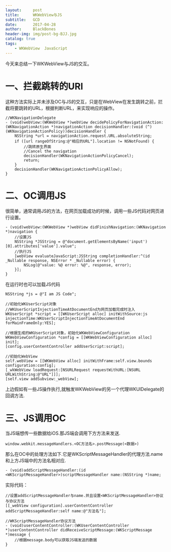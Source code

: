 ```yaml
---
layout:     post
title:      WKWebView与JS
subtitle:   GCD 
date:       2017-04-28
author:     BlackBones
header-img: img/post-bg-BJJ.jpg
catalog: true
tags:
    - WKWebView  JavaScript
---
```

今天来总结一下WKWebView与JS的交互。
# 一、拦截跳转的URl
这种方法实际上并未涉及OC与JS的交互，只是在WebView在发生跳转之前，拦截将要跳转的URL，根据判断URL，来实现响应的操作。

```
//WKNavigationDelegate
- (void)webView:(WKWebView *)webView decidePolicyForNavigationAction:(WKNavigationAction *)navigationAction decisionHandler:(void (^)(WKNavigationActionPolicy))decisionHandler {
    NSString *url = navigationAction.request.URL.absoluteString;
    if ([url rangeOfString:@"相应的URL"].location != NSNotFound) {
        //跳转原生界面
        //Cancel the navigation
        decisionHandler(WKNavigationActionPolicyCancel);
        return;
    }
    decisionHandler(WKNavigationActionPolicyAllow);
}
```

# 二、OC调用JS
很简单，通常调用JS的方法，在网页加载成功的时候，调用一些JS代码对网页进行设置。

```
- (void)webView:(WKWebView *)webView didFinishNavigation:(WKNavigation *)navigation {
    //设置JS
    NSString *JSString = @"document.getElementsByName('input')[0].attributes['value'].value";
    //执行JS
    [webView evaluateJavaScript:JSString completionHandler:^(id _Nullable response, NSError * _Nullable error) {
        NSLog(@"value: %@ error: %@", response, error);
    }];
}
```
在运行时也可以加载JS代码

```
NSString *js = @"I am JS Code";

//初始化WKUserScript对象
//WKUserScriptInjectionTimeAtDocumentEnd为网页加载完成时注入
WKUserScript *script = [[WKUserScript alloc] initWithSource:js injectionTime:WKUserScriptInjectionTimeAtDocumentEnd forMainFrameOnly:YES];

//根据生成的WKUserScript对象，初始化WKWebViewConfiguration
WKWebViewConfiguration *config = [[WKWebViewConfiguration alloc] init];
[config.userContentController addUserScript:script];

//初始化WebView
self.webView = [[WKWebView alloc] initWithFrame:self.view.bounds configuration:config];
[_wkWebView loadRequest:[NSURLRequest requestWithURL:[NSURL URLWithString:@"URL"]]];
[self.view addSubview:_webView];
```
上边假如有一些JS操作执行,就触发WKWebView的另一个代理WKUIDelegate的回调方法.

# 三、JS调用OC
当JS端想传一些数据给iOS.那JS端会调用下方方法来发送.

```
window.webkit.messageHandlers.<OC方法名>.postMessage(<数据>)
```
那么在OC中的处理方法如下.它是WKScriptMessageHandler的代理方法.name和上方JS端中的方法名相对应.

```
- (void)addScriptMessageHandler:(id <WKScriptMessageHandler>)scriptMessageHandler name:(NSString *)name;
```
实际代码：

```
//设置addScriptMessageHandler与name.并且设置<WKScriptMessageHandler>协议与协议方法
[[_webView configuration].userContentController addScriptMessageHandler:self name:@"方法名"];

//WKScriptMessageHandler协议方法
- (void)userContentController:(WKUserContentController *)userContentController didReceiveScriptMessage:(WKScriptMessage *)message {
    //根据message.body可以获取JS端发送的数据
}

```















